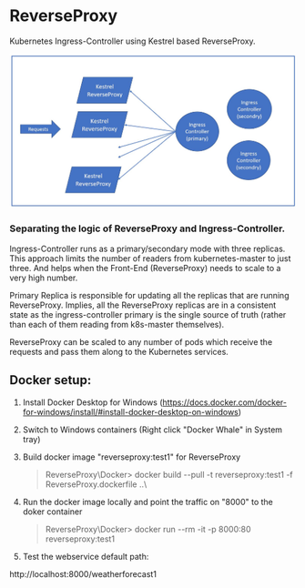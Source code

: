 # ReverseProxy
Kubernetes Ingress-Controller using Kestrel based ReverseProxy.


![Basic Design](resources/basic-design.jpg)

### Separating the logic of ReverseProxy and Ingress-Controller.

Ingress-Controller runs as a primary/secondary mode with three replicas. This approach limits the number of readers from kubernetes-master to just three. And helps when the Front-End (ReverseProxy) needs to scale to a very high number.

Primary Replica is responsible for updating all the replicas that are running ReverseProxy. Implies, all the ReverseProxy replicas are in a consistent state as the ingress-controller primary is the single source of truth (rather than each of them reading from k8s-master themselves).

ReverseProxy can be scaled to any number of pods which receive the requests and pass them along to the Kubernetes services.

## Docker setup:

1. Install Docker Desktop for Windows (https://docs.docker.com/docker-for-windows/install/#install-docker-desktop-on-windows)

2. Switch to Windows containers (Right click "Docker Whale" in System tray)

3. Build docker image "reverseproxy:test1" for ReverseProxy
    > ReverseProxy\Docker> docker build --pull -t reverseproxy:test1 -f ReverseProxy.dockerfile ..\

4. Run the docker image locally and point the traffic on "8000" to the doker container
    > ReverseProxy\Docker> docker run --rm -it -p 8000:80 reverseproxy:test1

5. Test the webservice default path:

http://localhost:8000/weatherforecast1


